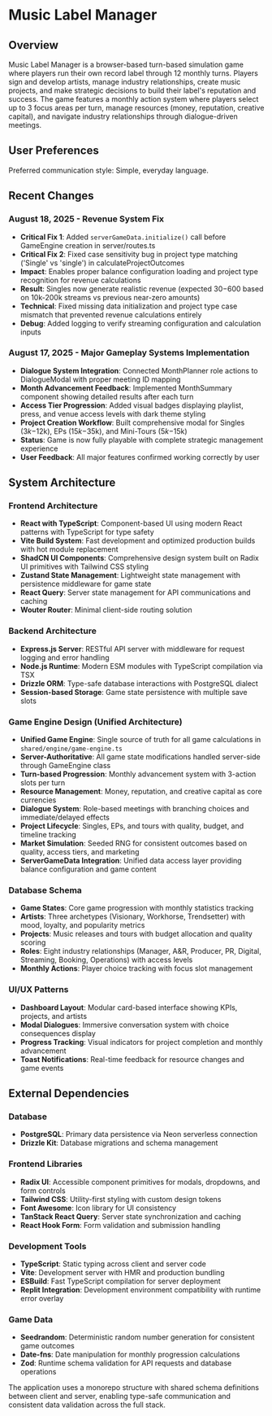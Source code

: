 # Music Label Manager

## Overview

Music Label Manager is a browser-based turn-based simulation game where players run their own record label through 12 monthly turns. Players sign and develop artists, manage industry relationships, create music projects, and make strategic decisions to build their label's reputation and success. The game features a monthly action system where players select up to 3 focus areas per turn, manage resources (money, reputation, creative capital), and navigate industry relationships through dialogue-driven meetings.

## User Preferences

Preferred communication style: Simple, everyday language.

## Recent Changes

### August 18, 2025 - Revenue System Fix
- **Critical Fix 1**: Added `serverGameData.initialize()` call before GameEngine creation in server/routes.ts
- **Critical Fix 2**: Fixed case sensitivity bug in project type matching ('Single' vs 'single') in calculateProjectOutcomes
- **Impact**: Enables proper balance configuration loading and project type recognition for revenue calculations
- **Result**: Singles now generate realistic revenue (expected $30-$600 based on 10k-200k streams vs previous near-zero amounts)
- **Technical**: Fixed missing data initialization and project type case mismatch that prevented revenue calculations entirely
- **Debug**: Added logging to verify streaming configuration and calculation inputs

### August 17, 2025 - Major Gameplay Systems Implementation
- **Dialogue System Integration**: Connected MonthPlanner role actions to DialogueModal with proper meeting ID mapping
- **Month Advancement Feedback**: Implemented MonthSummary component showing detailed results after each turn
- **Access Tier Progression**: Added visual badges displaying playlist, press, and venue access levels with dark theme styling
- **Project Creation Workflow**: Built comprehensive modal for Singles ($3k-$12k), EPs ($15k-$35k), and Mini-Tours ($5k-$15k)
- **Status**: Game is now fully playable with complete strategic management experience
- **User Feedback**: All major features confirmed working correctly by user

## System Architecture

### Frontend Architecture
- **React with TypeScript**: Component-based UI using modern React patterns with TypeScript for type safety
- **Vite Build System**: Fast development and optimized production builds with hot module replacement
- **ShadCN UI Components**: Comprehensive design system built on Radix UI primitives with Tailwind CSS styling
- **Zustand State Management**: Lightweight state management with persistence middleware for game state
- **React Query**: Server state management for API communications and caching
- **Wouter Router**: Minimal client-side routing solution

### Backend Architecture
- **Express.js Server**: RESTful API server with middleware for request logging and error handling
- **Node.js Runtime**: Modern ESM modules with TypeScript compilation via TSX
- **Drizzle ORM**: Type-safe database interactions with PostgreSQL dialect
- **Session-based Storage**: Game state persistence with multiple save slots

### Game Engine Design (Unified Architecture)
- **Unified Game Engine**: Single source of truth for all game calculations in `shared/engine/game-engine.ts`
- **Server-Authoritative**: All game state modifications handled server-side through GameEngine class
- **Turn-based Progression**: Monthly advancement system with 3-action slots per turn
- **Resource Management**: Money, reputation, and creative capital as core currencies
- **Dialogue System**: Role-based meetings with branching choices and immediate/delayed effects
- **Project Lifecycle**: Singles, EPs, and tours with quality, budget, and timeline tracking
- **Market Simulation**: Seeded RNG for consistent outcomes based on quality, access tiers, and marketing
- **ServerGameData Integration**: Unified data access layer providing balance configuration and game content

### Database Schema
- **Game States**: Core game progression with monthly statistics tracking
- **Artists**: Three archetypes (Visionary, Workhorse, Trendsetter) with mood, loyalty, and popularity metrics
- **Projects**: Music releases and tours with budget allocation and quality scoring
- **Roles**: Eight industry relationships (Manager, A&R, Producer, PR, Digital, Streaming, Booking, Operations) with access levels
- **Monthly Actions**: Player choice tracking with focus slot management

### UI/UX Patterns
- **Dashboard Layout**: Modular card-based interface showing KPIs, projects, and artists
- **Modal Dialogues**: Immersive conversation system with choice consequences display
- **Progress Tracking**: Visual indicators for project completion and monthly advancement
- **Toast Notifications**: Real-time feedback for resource changes and game events

## External Dependencies

### Database
- **PostgreSQL**: Primary data persistence via Neon serverless connection
- **Drizzle Kit**: Database migrations and schema management

### Frontend Libraries
- **Radix UI**: Accessible component primitives for modals, dropdowns, and form controls
- **Tailwind CSS**: Utility-first styling with custom design tokens
- **Font Awesome**: Icon library for UI consistency
- **TanStack React Query**: Server state synchronization and caching
- **React Hook Form**: Form validation and submission handling

### Development Tools
- **TypeScript**: Static typing across client and server code
- **Vite**: Development server with HMR and production bundling
- **ESBuild**: Fast TypeScript compilation for server deployment
- **Replit Integration**: Development environment compatibility with runtime error overlay

### Game Data
- **Seedrandom**: Deterministic random number generation for consistent game outcomes
- **Date-fns**: Date manipulation for monthly progression calculations
- **Zod**: Runtime schema validation for API requests and database operations

The application uses a monorepo structure with shared schema definitions between client and server, enabling type-safe communication and consistent data validation across the full stack.